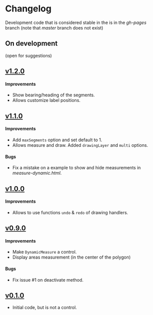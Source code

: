 Changelog
=========

Development code that is considered stable in the is in the *gh-pages* branch (note that *master* branch does not exist)


On development
--------------

(open for suggestions)


[v1.2.0](https://github.com/jorix/OL-DynamicMeasure/tree/v1.2.0)
----------------------------------------------------------------

#### Improvements
 * Show bearing/heading of the segments.
 * Allows customize label positions.


[v1.1.0](https://github.com/jorix/OL-DynamicMeasure/tree/v1.1.0)
----------------------------------------------------------------

#### Improvements
 * Add `maxSegments` option and set default to 1.
 * Allows measure and draw. Added `drawingLayer` and `multi` options.

#### Bugs
 * Fix a mistake on a example to show and hide measurements in *measure-dynamic.html*.


[v1.0.0](https://github.com/jorix/OL-DynamicMeasure/tree/v1.0.0)
----------------------------------------------------------------

#### Improvements
 * Allows to use functions `undo` & `redo` of drawing handlers.


[v0.9.0](https://github.com/jorix/OL-DynamicMeasure/tree/v1.0.0)
----------------------------------------------------------------

#### Improvements
 * Make `DynamicMeasure` a control.
 * Display areas measurement (in the center of the polygon)

#### Bugs
 * Fix issue #1 on deactivate method.


[v0.1.0](https://github.com/jorix/OL-DynamicMeasure/tree/v0.1.0)
----------------------------------------------------------------

 * Initial code, but is not a control.
